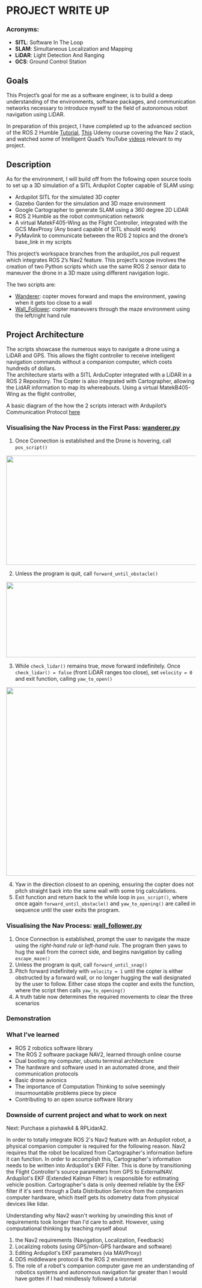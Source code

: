 # PROJECT WRITE UP

### Acronyms:
- **SITL**: Software In The Loop
- **SLAM**: Simultaneous Localization and Mapping
- **LiDAR**: Light Detection And Ranging
- **GCS**: Ground Control Station

## Goals 
This Project’s goal for me as a software engineer, is to build a deep understanding of the environments, software packages, and communication networks necessary to introduce myself to the field of autonomous robot navigation using LiDAR.  

In preparation of this project, I have completed up to the advanced section of the ROS 2 Humble [Tutorial](https://docs.ros.org/en/humble/Tutorials/Intermediate.html), [This](https://www.udemy.com/course/ros2-nav2-stack/learn/lecture/35699436#overview) Udemy course covering the Nav 2 stack, and watched some of Intelligent Quad’s YouTube [videos](https://www.youtube.com/@IntelligentQuads) relevant to my project.

## Description
As for the environment, I will build off from the following open source tools to set up a 3D simulation of a SITL Ardupilot Copter capable of SLAM using:

- Ardupilot SITL for the simulated 3D copter
- Gazebo Garden for the simulation and 3D maze environment
- Google Cartographer to generate SLAM using a 360 degree 2D LiDAR
- ROS 2 Humble as the robot communication network
- A virtual MatekF405-Wing as the Flight Controller, integrated with the GCS MavProxy (Any board capable of SITL should work)
- PyMavlink to communicate between the ROS 2 topics and the drone’s base_link in my scripts

This project’s workspace branches from the ardupilot_ros pull request which integrates ROS 2’s Nav2 feature.  This project’s scope involves the creation of two Python scripts which use the same ROS 2 sensor data to maneuver the drone in a 3D maze using different navigation logic.

The two scripts are:
- [Wanderer](./wanderer.py): copter moves forward and maps the environment, yawing when it gets too close to a wall
- [Wall_Follower](./wall_follower.py): copter maneuvers through the maze environment using the left/right hand rule

## Project Architecture
The scripts showcase the numerous ways to navigate a drone using a LiDAR and GPS.  This allows the flight controller to receive intelligent navigation commands without a companion computer, which costs hundreds of dollars.  
The architecture starts with a SITL ArduCopter integrated with a LiDAR in a ROS 2 Repository. The Copter is also integrated with Cartographer, allowing the LidAR information to map its whereabouts. Using a virtual MatekB405-Wing as the flight controller, 

A basic diagram of the how the 2 scripts interact with Ardupilot’s Communication Protocol [here](Robot_Architecture.png)

### Visualising the Nav Process in the First Pass: [wanderer.py](../wanderer.py)

1. Once Connection is established and the Drone is hovering, call ```pos_script()```

<div align="center">
  <img src="https://github.com/McGovern7/ardupilot-nav-scripts/assets/98053643/d8c5b569-250f-46ba-accb-059936c3ef0e"
    width="600"
    height="290"/>
</div>

2. Unless the program is quit, call ```forward_until_obstacle()```
<div align="center">
  <img src="https://github.com/McGovern7/ardupilot-nav-scripts/assets/98053643/0a377d07-0401-4f23-ad57-620daa47844f"
    width="600"
    height="200"/>
</div>

3. While ```check_lidar()``` remains true, move forward indefinitely. Once ```check_lidar() = false``` (front LiDAR ranges too close), set ```velocity = 0``` and exit function, calling ```yaw_to_open()```
<div align="center">
  <img src="https://github.com/McGovern7/ardupilot-nav-scripts/assets/98053643/6c58fcbf-8bb0-4d86-89e9-278bd1e04a13"
    width="900"
    height="500"/>
</div>

4. Yaw in the direction closest to an opening, ensuring the copter does not pitch straight back into the same wall with some trig calculations.
5. Exit function and return back to the while loop in ```pos_script()```, where once again ```forward_until_obstacle()``` and ```yaw_to_opening()``` are called in sequence until the user exits the program.

### Visualising the Nav Process: [wall_follower.py](../wall_follower.py)

1. Once Connection is established, prompt the user to navigate the maze using the *right-hand rule* or *left-hand rule*. The program then yaws to hug the wall from the correct side, and begins navigation by calling ```escape_maze()```
2. Unless the program is quit, call ```forward_until_snag()```
3. Pitch forward indefinitely with ```velocity = 1``` until the copter is either obstructed by a forward wall, or no longer hugging the wall designated by the user to follow. Either case stops the copter and exits the function, where the script then calls ```yaw_to_opening()```
4. A truth table now determines the required movements to clear the three scenarios

### Demonstration

### What I’ve learned
- ROS 2 robotics software library
- The ROS 2 software package NAV2, learned through online course
- Dual booting my computer, ubuntu terminal architecture
- The hardware and software used in an automated drone, and their communication protocols
- Basic drone avionics
- The importance of Computation Thinking to solve seemingly insurmountable problems piece by piece
- Contributing to an open source software library 

### Downside of current project and what to work on next
Next: Purchase a pixhawk4 & RPLidarA2.

In order to totally integrate ROS 2's Nav2 feature with an Ardupilot robot, a physical companion computer is required for the following reason. Nav2 requires that the robot be localized from Cartographer's information before it can function. In order to accomplish this, Cartographer's information needs to be written into Ardupilot's EKF Filter.  This is done by transitioning the Flight Controller's source parameters from GPS to ExternalNAV. Ardupilot's EKF (Extended Kalman Filter) is responsible for estimating vehicle position. Cartographer's data is only deemed reliable by the EKF filter if it's sent through a Data Distribution Service from the companion computer hardware, which itself gets its odometry data from physical devices like lidar.

Understanding why Nav2 wasn't working by unwinding this knot of requirements took longer than I'd care to admit. However, using computational thinking by teaching myself about

1. the Nav2 requirements (Navigation, Localization, Feedback)
2. Localizing robots (using GPS/non-GPS hardware and software)
3. Editing Ardupilot's EKF parameters (via MAVProxy)
4. DDS middleware protocol & the ROS 2 environment
5. The role of a robot's companion computer gave me an understanding of robotics systems and autonomous navigation far greater than I would have gotten if I had mindlessly followed a tutorial

